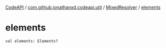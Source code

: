 [CodeAPI](../../index.md) / [com.github.jonathanxd.codeapi.util](../index.md) / [MixedResolver](index.md) / [elements](.)

# elements

`val elements: Elements?`